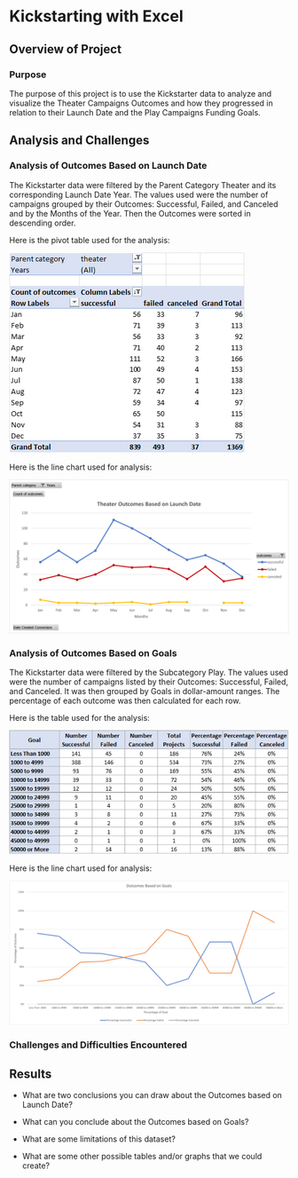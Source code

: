 # Kickstarting with Excel

## Overview of Project

### Purpose
The purpose of this project is to use the Kickstarter data to analyze and visualize the Theater Campaigns Outcomes and how they progressed in relation to their Launch Date and the Play Campaigns Funding Goals.

## Analysis and Challenges
### Analysis of Outcomes Based on Launch Date
The Kickstarter data were filtered by the Parent Category Theater and its corresponding Launch Date Year. The values used were the number of campaigns grouped by their Outcomes: Successful, Failed, and Canceled and by the Months of the Year. Then the Outcomes were sorted in descending order.

Here is the pivot table used for the analysis:

![image_name](Outcomes_Table.png)

Here is the line chart used for analysis:

![image_name](Theater_Outcomes_vs_Launch2.png)

### Analysis of Outcomes Based on Goals
The Kickstarter data were filtered by the Subcategory Play. The values used were the number of campaigns listed by their Outcomes: Successful, Failed, and Canceled. It was then grouped by Goals in dollar-amount ranges. The percentage of each outcome was then calculated for each row.

Here is the table used for the analysis:

![image_name](Goals_Table.png)

Here is the line chart used for analysis:

![image_name](Outcomes_vs_Goals.png)

### Challenges and Difficulties Encountered

## Results

- What are two conclusions you can draw about the Outcomes based on Launch Date?

- What can you conclude about the Outcomes based on Goals?

- What are some limitations of this dataset?

- What are some other possible tables and/or graphs that we could create?

